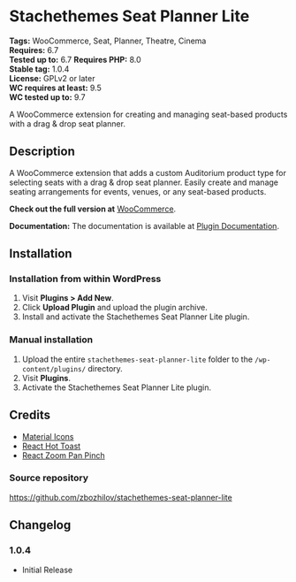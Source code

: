 # Stachethemes Seat Planner Lite

**Tags:** WooCommerce, Seat, Planner, Theatre, Cinema  
**Requires:** 6.7  
**Tested up to:** 6.7
**Requires PHP:** 8.0  
**Stable tag:** 1.0.4  
**License:** GPLv2 or later  
**WC requires at least:** 9.5  
**WC tested up to:** 9.7  

A WooCommerce extension for creating and managing seat-based products with a drag & drop seat planner.

## Description

A WooCommerce extension that adds a custom Auditorium product type for selecting seats with a drag & drop seat planner. 
Easily create and manage seating arrangements for events, venues, or any seat-based products.

**Check out the full version at** [WooCommerce](https://woocommerce.com/products/stachethemes-seat-planner/).

**Documentation:** The documentation is available at [Plugin Documentation](https://woocommerce.com/document/stachethemes-seat-planner/).

## Installation

### Installation from within WordPress

1. Visit **Plugins > Add New**.
2. Click **Upload Plugin** and upload the plugin archive.
3. Install and activate the Stachethemes Seat Planner Lite plugin.

### Manual installation

1. Upload the entire `stachethemes-seat-planner-lite` folder to the `/wp-content/plugins/` directory.
2. Visit **Plugins**.
3. Activate the Stachethemes Seat Planner Lite plugin.

## Credits

- [Material Icons](https://mui.com/material-ui/material-icons/)
- [React Hot Toast](https://react-hot-toast.com/)
- [React Zoom Pan Pinch](https://www.npmjs.com/package/react-zoom-pan-pinch)

### Source repository
https://github.com/zbozhilov/stachethemes-seat-planner-lite

## Changelog

### 1.0.4

- Initial Release

